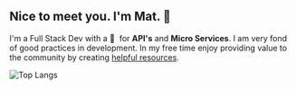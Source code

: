 ## Nice to meet you. I'm Mat. :wave:

I'm a Full Stack Dev with a :blue_heart: &nbsp;for **API's** and **Micro Services**.
I am very fond of good practices in development. In my free time enjoy providing value to the community by creating [helpful resources](/works.md).

![Top Langs](https://github-readme-stats.vercel.app/api/top-langs/?username=hi-matbub&layout=compact)
